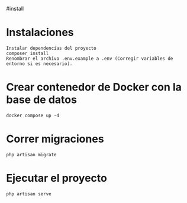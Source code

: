 #install


# Instalaciones
    Instalar dependencias del proyecto
    composer install
    Renombrar el archivo .env.example a .env (Corregir variables de entorno si es necesario).

# Crear contenedor de Docker con la base de datos

    docker compose up -d
# Correr migraciones
    php artisan migrate
 # Ejecutar el proyecto
    php artisan serve

